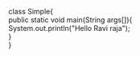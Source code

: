 class Simple{  
    public static void main(String args[]){  
     System.out.println("Hello Ravi raja");  
    }  
}  
